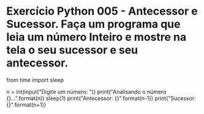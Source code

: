 #   Exercício Python 005 - Antecessor e Sucessor. Faça um programa que leia um número Inteiro e mostre na tela o seu sucessor e seu antecessor.

from time import sleep

n = int(input("Digite um número: "))
print("Analisando o número {}...".format(n))
sleep(1)
print("Antecessor: {}".format(n-1))
print("Sucessor: {}".format(n+1))

